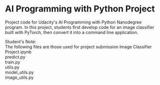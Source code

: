 # AI Programming with Python Project

Project code for Udacity's AI Programming with Python Nanodegree program. In this project, students first develop code for an image classifier built with PyTorch, then convert it into a command line application.

Student's Note:  
The following files are those used for project submission
Image Classifier Project.ipynb  
predict.py  
train.py  
utils.py  
model_utils.py  
image_utils.py
